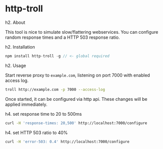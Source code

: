 http-troll
==========

h2. About

This tool is nice to simulate slow/flattering webservices. You can configure random response times and a HTTP 503 response ratio.

h2. Installation

```javascript
npm install http-troll -g // <- global required
```

h2. Usage

Start reverse proxy to `example.com`, listening on port 7000 with enabled access log.

```bash
troll http://example.com -p 7000 --access-log
```

Once started, it can be configured via http api. These changes will be applied immediately.

h4. set response time to 20 to 500ms

```bash
curl -H 'response-times: 20,500' http://localhost:7000/configure
```

h4. set HTTP 503 ratio to 40%

```bash
curl -H 'error-503: 0.4' http://localhost:7000/configure
```